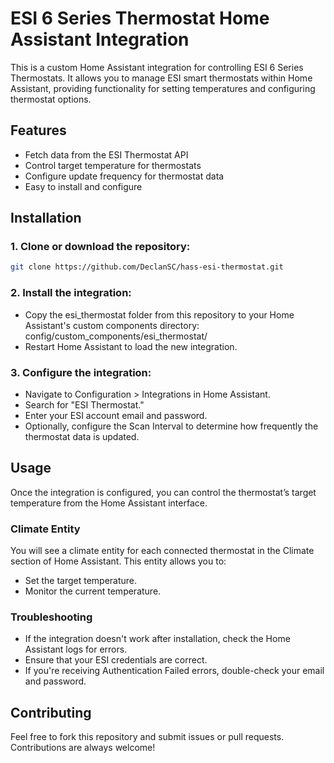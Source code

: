 # ESI 6 Series Thermostat Home Assistant Integration

This is a custom Home Assistant integration for controlling ESI 6 Series Thermostats. It allows you to manage ESI smart thermostats within Home Assistant, providing functionality for setting temperatures and configuring thermostat options.

## Features

- Fetch data from the ESI Thermostat API
- Control target temperature for thermostats
- Configure update frequency for thermostat data
- Easy to install and configure

## Installation

### 1. Clone or download the repository:

```bash
git clone https://github.com/DeclanSC/hass-esi-thermostat.git
```

### 2. Install the integration:
- Copy the esi_thermostat folder from this repository to your Home Assistant's custom components directory:
config/custom_components/esi_thermostat/
- Restart Home Assistant to load the new integration.

### 3. Configure the integration:
- Navigate to Configuration > Integrations in Home Assistant.
- Search for "ESI Thermostat."
- Enter your ESI account email and password.
- Optionally, configure the Scan Interval to determine how frequently the thermostat data is updated.

## Usage
Once the integration is configured, you can control the thermostat’s target temperature from the Home Assistant interface.

### Climate Entity
You will see a climate entity for each connected thermostat in the Climate section of Home Assistant. This entity allows you to:
- Set the target temperature.
- Monitor the current temperature.

### Troubleshooting
- If the integration doesn't work after installation, check the Home Assistant logs for errors.
- Ensure that your ESI credentials are correct.
- If you're receiving Authentication Failed errors, double-check your email and password.

## Contributing
Feel free to fork this repository and submit issues or pull requests. Contributions are always welcome!

